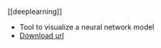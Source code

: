 [[deeplearning]]
-  Tool to visualize a neural network model
- [Download url](https://github.com/lutzroeder/netron)